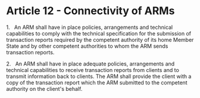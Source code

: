 # Article 12 - Connectivity of ARMs


1.   An ARM shall have in place policies, arrangements and technical capabilities to comply with the technical specification for the submission of transaction reports required by the competent authority of its home Member State and by other competent authorities to whom the ARM sends transaction reports.

2.   An ARM shall have in place adequate policies, arrangements and technical capabilities to receive transaction reports from clients and to transmit information back to clients. The ARM shall provide the client with a copy of the transaction report which the ARM submitted to the competent authority on the client's behalf.
